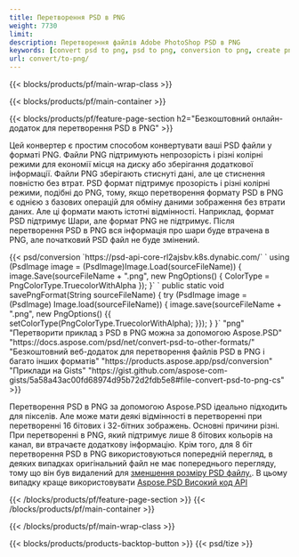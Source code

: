 ```yaml
---
title: Перетворення PSD в PNG
weight: 7730
limit: 
description: Перетворення файлів Adobe PhotoShop PSD в PNG
keywords: [convert psd to png, psd to png, conversion to png, create png from psd, print psd as png]
url: convert/to-png/
---
```


{{< blocks/products/pf/main-wrap-class >}}

{{< blocks/products/pf/main-container >}}

{{< blocks/products/pf/feature-page-section h2="Безкоштовний онлайн-додаток для перетворення PSD в PNG" >}}
<p>Цей конвертер є простим способом конвертувати ваші PSD файли у форматі PNG. Файли PNG підтримують непрозорість і різні колірні режими для економії місця на диску або зберігання додаткової інформації. Файли PNG зберігають стиснуті дані, але це стиснення повністю без втрат. PSD формат підтримує прозорість і різні колірні режими, подібні до PNG, тому, якщо перетворення формату PSD в PNG є однією з базових операцій для обміну даними зображення без втрати даних. Але ці формати мають істотні відмінності. Наприклад, формат PSD підтримує Шари, але формат PNG не підтримує. Після перетворення PSD в PNG вся інформація про шари буде втрачена в PNG, але початковий PSD файл не буде змінений.</p>
{{< psd/conversion `https://psd-api-core-rl2ajsbv.k8s.dynabic.com/` 
`    using (PsdImage image = (PsdImage)Image.Load(sourceFileName))
    {
        image.Save(sourceFileName + ".png",  new PngOptions() {  ColorType = PngColorType.TruecolorWithAlpha });
    }` 
	`    public static void savePngFormat(String sourceFileName) {
        try (PsdImage image = (PsdImage) Image.load(sourceFileName)) {
            image.save(sourceFileName + ".png", new PngOptions() {{
                setColorType(PngColorType.TruecolorWithAlpha);
            }});
        }
    }` 
	"png" 
"Перетворити приклад з PSD в PNG можна за допомогою Aspose.PSD"  "https://docs.aspose.com/psd/net/convert-psd-to-other-formats/" 
"Безкоштовний веб-додаток для перетворення файлів PSD в PNG і багато інших форматів" "https://products.aspose.app/psd/conversion" 
"Приклади на Gists" "https://gist.github.com/aspose-com-gists/5a58a43ac00fd68974d95b72d2fdb5e8#file-convert-psd-to-png-cs" >}}
<p>Перетворення PSD в PNG за допомогою Aspose.PSD ідеально підходить для пікселів. Але може мати деякі відмінності в перетворенні при перетворенні 16 бітових і 32-бітних зображень. Основні причини різні. При перетворенні в PNG, який підтримує лише 8 бітових кольорів на канал, ви втрачаєте додаткову інформацію. Крім того, для 8 біт перетворення PSD в PNG використовуються попередній перегляд, в деяких випадках оригінальний файл не має попереднього перегляду, тому що він був видалений для <a href="/psd/reduce-size">зменшення розміру PSD файлу.</a>. В цьому випадку краще використовувати <a href="/psd">Aspose.PSD Високий код API</a></p>
{{< /blocks/products/pf/feature-page-section >}}
{{< /blocks/products/pf/main-container >}}


{{< /blocks/products/pf/main-wrap-class >}}

{{< blocks/products/products-backtop-button >}}
{{< psd/tize >}}
